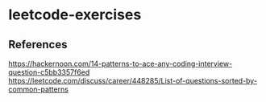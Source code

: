# leetcode-exercises
## References
https://hackernoon.com/14-patterns-to-ace-any-coding-interview-question-c5bb3357f6ed  
https://leetcode.com/discuss/career/448285/List-of-questions-sorted-by-common-patterns  
